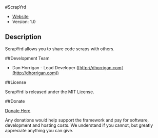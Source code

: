 #ScrapYrd

* [Website](http://scrapyrd.com/)
* Version: 1.0

## Description

ScrapYrd allows you to share code scraps with others.

##Development Team

* Dan Horrigan - Lead Developer ([http://dhorrigan.com](http://dhorrigan.com))

##License

ScrapYrd is released under the MIT License.

##Donate

[Donate Here](http://www.pledgie.com/campaigns/14124)

Any donations would help support the framework and pay for software, development and hosting costs. We understand if you cannot, but greatly appreciate anything you can give.
